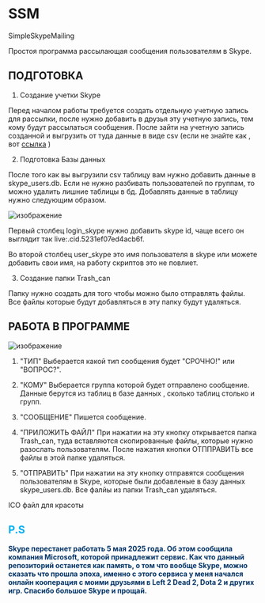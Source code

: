 # SSM
SimpleSkypeMailing

Простоя программа рассылающая сообщения пользователям в Skype.

ПОДГОТОВКА
----------

1. Создание учетки Skype

Перед началом работы требуется создать отдельную учетную запись для рассылки, после нужно добавить в друзья эту учетную запись, тем кому будут рассылаться сообщения. После зайти на учетную запись созданной и выгрузить от туда данные в виде csv (если не знайте как , вот [ссылка](https://support.microsoft.com/ru-ru/skype/%D0%BA%D0%B0%D0%BA-%D1%8D%D0%BA%D1%81%D0%BF%D0%BE%D1%80%D1%82%D0%B8%D1%80%D0%BE%D0%B2%D0%B0%D1%82%D1%8C-%D1%81%D0%BF%D0%B8%D1%81%D0%BE%D0%BA-%D0%BA%D0%BE%D0%BD%D1%82%D0%B0%D0%BA%D1%82%D0%BE%D0%B2-%D1%81%D0%BA%D0%B0%D0%B9%D0%BF%D0%B0-88b5e68f-f2bb-469c-8cf9-7833cfa5fd37) )

2. Подготовка Базы данных

После того как вы выгрузили csv таблицу вам нужно добавить данные в skype_users.db. Если не нужно разбивать пользователей по группам, то можно удалить лишние таблицы в бд. Добавлять данные в таблицу нужно следующим образом. 

![изображение](https://github.com/user-attachments/assets/59477443-4175-4c71-985f-073e88217ceb)

Первый столбец login_skype нужно добавить skype id, чаще всего он выглядит так live:.cid.5231ef07ed4acb6f.

Во второй столбец user_skype это имя пользователя в skype или можете добавить свои имя, на работу скриптов это не повлиет.

3. Создание папки Trash_can

Папку нужно создать для того чтобы можно было отправлять файлы. Все файлы которые будут добавляться в эту папку будут удаляться.

РАБОТА В ПРОГРАММЕ
--------
![изображение](https://github.com/user-attachments/assets/c6ca6024-4afa-41df-a8f3-7dd2fa777a4a)

1. "ТИП"
Выберается какой тип сообщения будет "СРОЧНО!" или "ВОПРОС?".

3. "КОМУ"
Выберается группа которой будет отправлено сообщение. Данные берутся из таблиц в базе данных , сколько таблиц столько и групп.

4. "СООБЩЕНИЕ"
Пишется сообщение.

6. "ПРИЛОЖИТЬ ФАЙЛ"
При нажатии на эту кнопку открывается папка Trash_can, туда вставляются скопированные файлы, которые нужно разослать пользователям. После нажатия кнопки ОТППРАВИТЬ все файлы в этой папке удаляться.

7. "ОТПРАВИТЬ"
При нажатии на эту кнопку отправятся сообщения пользователям в Skype, которые были добавленые в базу данных skype_users.db. Все фалйы из папки Trash_can удаляться.

ICO файл для красоты

<span style="color: #00aff0; font-weight: bold;">P.S</span><br>
--------
<span style="color: #003366; font-weight: bold;">Skype перестанет работать 5 мая 2025 года. Об этом сообщила компания Microsoft, которой принадлежит сервис. Как что данный репозиторий останется как память, о том что вообще Skype, можно сказать что прошла эпоха, именно с этого сервиса у меня начался онлайн кооперация с моими друзьями в Left 2 Dead 2, Dota 2 и других игр. Спасибо большое Skype и прощай.</span>